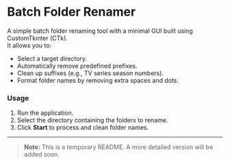 # Batch Folder Renamer

A simple batch folder renaming tool with a minimal GUI built using CustomTkinter (CTk).  
It allows you to:

- Select a target directory.
- Automatically remove predefined prefixes.
- Clean up suffixes (e.g., TV series season numbers).
- Format folder names by removing extra spaces and dots.

### Usage
1. Run the application.
2. Select the directory containing the folders to rename.
3. Click **Start** to process and clean folder names.

---

> **Note:** This is a temporary README. A more detailed version will be added soon.
